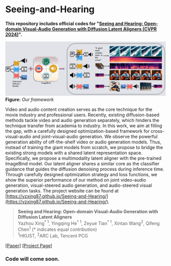# Seeing-and-Hearing

**This repository includes official codes for "[Seeing and Hearing: Open-domain Visual-Audio Generation with Diffusion Latent Aligners (CVPR 2024)](TBD)".** 

![](./figures/teaser.png)
**Figure:** *Our framework*


Video and audio content creation serves as the core technique for the movie industry and professional users. Recently, existing diffusion-based methods tackle video and audio generation separately, which hinders the technique transfer from academia to industry. In this work, we aim at filling the gap, with a carefully designed optimization-based framework for cross-visual-audio and joint-visual-audio generation. We observe the powerful generation ability of off-the-shelf video or audio generation models. Thus, instead of training the giant models from scratch, we propose to bridge the existing strong models with a shared latent representation space. 
Specifically, we propose a multimodality latent aligner with the pre-trained ImageBind model. Our latent aligner shares a similar core as the classifier guidance that guides the diffusion denoising process during inference time. Through carefully designed optimization strategy and loss functions, we show the superior performance of our method on joint video-audio generation, visual-steered audio generation, and audio-steered visual generation tasks. The project website can be found at [https://yzxing87.github.io/Seeing-and-Hearing/](https://yzxing87.github.io/Seeing-and-Hearing/). 

> **Seeing and Hearing: Open-domain Visual-Audio Generation with Diffusion Latent Aligners** <br>
>  Yazhou Xing<sup>* 1</sup>, Yingqing He<sup>* 1</sup>, Zeyue Tian<sup>* 1</sup>, Xintao Wang<sup>2</sup>, Qifeng Chen<sup>1</sup> (* indicates equal contribution)<br>
>  <sup>1</sup>HKUST, <sup>2</sup>ARC Lab, Tencent PCG <br>

[[Paper](TBD)] 
[[Project Page](https://yzxing87.github.io/Seeing-and-Hearing/)]

<!-- <video controls>
  <source src="supp-new-compressed.mp4" type="video/mp4">
  Your browser does not support the video tag.
</video> -->

<!-- ![](./figures/result_01.png)
**Figure:** *Our results* -->

### Code will come soon. 